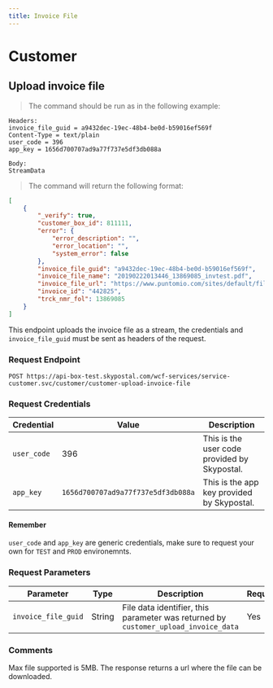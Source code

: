 ```yaml
---
title: Invoice File
---
```

# Customer
## Upload invoice file
> The command should be run as in the following example:
```text/plain
Headers:
invoice_file_guid = a9432dec-19ec-48b4-be0d-b59016ef569f
Content-Type = text/plain
user_code = 396
app_key = 1656d700707ad9a77f737e5df3db088a

Body:
StreamData

```
> The command will return the following format:
```json
[
    {
        "_verify": true,
        "customer_box_id": 811111,
        "error": {
            "error_description": "",
            "error_location": "",
            "system_error": false
        },
        "invoice_file_guid": "a9432dec-19ec-48b4-be0d-b59016ef569f",
        "invoice_file_name": "20190222013446_13869085_invtest.pdf",
        "invoice_file_url": "https://www.puntomio.com/sites/default/files/invoice_service/uploads/233360/20190207172718_14337801_filename.txt",
        "invoice_id": "442825",
        "trck_nmr_fol": 13869085
    }
]
```
This endpoint uploads the invoice file as a stream, the credentials and `invoice_file_guid` must be sent as headers of the request.
### Request Endpoint
`POST https://api-box-test.skypostal.com/wcf-services/service-customer.svc/customer/customer-upload-invoice-file`

### Request Credentials
| Credential   | Value          | Description                                                                      |
| ------------ | -------------- | -------------------------------------------------------------------------------- |
| `user_code`    | 396            | This is the user code provided by Skypostal.                                     |
| `app_key`     | `1656d700707ad9a77f737e5df3db088a` | This is the app key provided by Skypostal.                   |

#### Remember
`user_code` and `app_key` are generic credentials, make sure to request your own for `TEST` and `PROD` environemnts.

### Request Parameters
| Parameter    | Type          | Description                                                                      | Required   |
| ------------ | --------------| -------------------------------------------------------------------------------- |------------|
|`invoice_file_guid`|String|File data identifier, this parameter was returned by `customer_upload_invoice_data`|Yes|

### Comments
Max file supported is 5MB.
The response returns a url where the file can be downloaded.